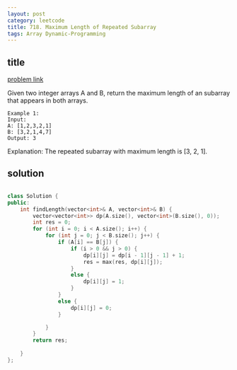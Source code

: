 ```yaml
---
layout: post
category: leetcode
title: 718. Maximum Length of Repeated Subarray
tags: Array Dynamic-Programming
---
```


## title
[problem link](https://leetcode.com/problems/maximum-length-of-repeated-subarray/description/)

Given two integer arrays A and B, return the maximum length of an subarray that appears in both arrays.
	
	Example 1:
	Input:
	A: [1,2,3,2,1]
	B: [3,2,1,4,7]
	Output: 3

Explanation: 
The repeated subarray with maximum length is [3, 2, 1].

## solution


```c++

class Solution {
public:
	int findLength(vector<int>& A, vector<int>& B) {
		vector<vector<int>> dp(A.size(), vector<int>(B.size(), 0));
		int res = 0;
		for (int i = 0; i < A.size(); i++) {
			for (int j = 0; j < B.size(); j++) {
				if (A[i] == B[j]) {
					if (i > 0 && j > 0) {
						dp[i][j] = dp[i - 1][j - 1] + 1;
						res = max(res, dp[i][j]);
					}
					else {
						dp[i][j] = 1;
					}
				}
				else {
					dp[i][j] = 0;
				}

			}
		}
		return res;
		
	}
};
```